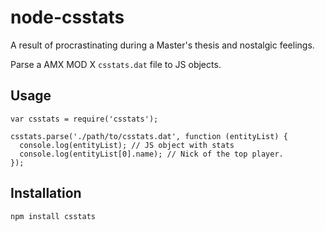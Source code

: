 node-csstats
==================

A result of procrastinating during a Master's thesis and nostalgic feelings.

Parse a AMX MOD X ```csstats.dat``` file to JS objects.

## Usage

```
var csstats = require('csstats');

csstats.parse('./path/to/csstats.dat', function (entityList) {
  console.log(entityList); // JS object with stats
  console.log(entityList[0].name); // Nick of the top player.
});
```

## Installation

```
npm install csstats
```